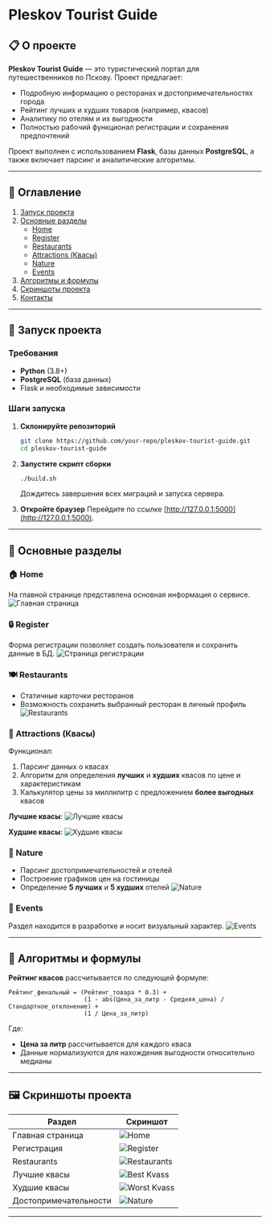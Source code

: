 # Pleskov Tourist Guide

## 📋 О проекте
**Pleskov Tourist Guide** — это туристический портал для путешественников по Пскову. Проект предлагает:
- Подробную информацию о ресторанах и достопримечательностях города
- Рейтинг лучших и худших товаров (например, квасов)
- Аналитику по отелям и их выгодности
- Полностью рабочий функционал регистрации и сохранения предпочтений

Проект выполнен с использованием **Flask**, базы данных **PostgreSQL**, а также включает парсинг и аналитические алгоритмы.

---

## 📌 Оглавление
1. [Запуск проекта](#%D0%B7%D0%B0%D0%BF%D1%83%D1%81%D0%BA-%D0%BF%D1%80%D0%BE%D0%B5%D0%BA%D1%82%D0%B0)
2. [Основные разделы](#%D0%BE%D1%81%D0%BD%D0%BE%D0%B2%D0%BD%D1%8B%D0%B5-%D1%80%D0%B0%D0%B7%D0%B4%D0%B5%D0%BB%D1%8B)
   - [Home](#home)
   - [Register](#register)
   - [Restaurants](#restaurants)
   - [Attractions (Квасы)](#attractions-%D0%BA%D0%B2%D0%B0%D1%81%D1%8B)
   - [Nature](#nature)
   - [Events](#events)
3. [Алгоритмы и формулы](#%D0%B0%D0%BB%D0%B3%D0%BE%D1%80%D0%B8%D1%82%D0%BC%D1%8B-%D0%B8-%D1%84%D0%BE%D1%80%D0%BC%D1%83%D0%BB%D1%8B)
4. [Скриншоты проекта](#%D1%81%D0%BA%D1%80%D0%B8%D0%BD%D1%88%D0%BE%D1%82%D1%8B-%D0%BF%D1%80%D0%BE%D0%B5%D0%BA%D1%82%D0%B0)
5. [Контакты](#%D0%BA%D0%BE%D0%BD%D1%82%D0%B0%D0%BA%D1%82%D1%8B)

---

## 🚀 Запуск проекта

### Требования
- **Python** (3.8+)
- **PostgreSQL** (база данных)
- Flask и необходимые зависимости

### Шаги запуска
1. **Склонируйте репозиторий**
   ```bash
   git clone https://github.com/your-repo/pleskov-tourist-guide.git
   cd pleskov-tourist-guide
   ```

2. **Запустите скрипт сборки**
   ```bash
   ./build.sh
   ```
   Дождитесь завершения всех миграций и запуска сервера.

3. **Откройте браузер**
   Перейдите по ссылке [http://127.0.0.1:5000](http://127.0.0.1:5000).

---

## 🌟 Основные разделы

### 🏠 Home
На главной странице представлена основная информация о сервисе.
![Главная страница](https://github.com/user-attachments/assets/070993ee-8313-4cf8-988d-aca1a29646c0)

### 🔒 Register
Форма регистрации позволяет создать пользователя и сохранить данные в БД.
![Страница регистрации](https://github.com/user-attachments/assets/b3a3730c-49f8-4d2b-a05d-c3b898ec2cc8)

### 🍽 Restaurants
- Статичные карточки ресторанов
- Возможность сохранить выбранный ресторан в личный профиль
![Restaurants](https://github.com/user-attachments/assets/88755809-4789-4c95-a8e6-0ec0be4a7668)

### 🧬 Attractions (Квасы)
Функционал:
1. Парсинг данных о квасах
2. Алгоритм для определения **лучших** и **худших** квасов по цене и характеристикам
3. Калькулятор цены за миллилитр с предложением **более выгодных** квасов

**Лучшие квасы**:
![Лучшие квасы](https://github.com/user-attachments/assets/29a39e3e-3fa1-40de-80c9-c66eba24e50f)

**Худшие квасы**:
![Худшие квасы](https://github.com/user-attachments/assets/005342e3-d2ef-4464-963f-78a86238e730)

### 🌳 Nature
- Парсинг достопримечательностей и отелей
- Построение графиков цен на гостиницы
- Определение **5 лучших** и **5 худших** отелей
![Nature](https://github.com/user-attachments/assets/b65f6c8d-8494-48da-ba4f-ad6170755f6c)

### 🎉 Events
Раздел находится в разработке и носит визуальный характер.
![Events](https://github.com/user-attachments/assets/84efde46-5bd2-4fef-aaf5-04af4e428934)

---

## 🔢 Алгоритмы и формулы
**Рейтинг квасов** рассчитывается по следующей формуле:

```
Рейтинг_финальный = (Рейтинг_товара * 0.3) + 
                     (1 - abs(Цена_за_литр - Средняя_цена) / Стандартное_отклонение) + 
                     (1 / Цена_за_литр)
```

Где:
- **Цена за литр** рассчитывается для каждого кваса
- Данные нормализуются для нахождения выгодности относительно медианы

---

## 🖼 Скриншоты проекта
| Раздел             | Скриншот                                                                 |
|--------------------|-------------------------------------------------------------------------|
| Главная страница   | ![Home](https://github.com/user-attachments/assets/070993ee-8313-4cf8-988d-aca1a29646c0) |
| Регистрация        | ![Register](https://github.com/user-attachments/assets/b3a3730c-49f8-4d2b-a05d-c3b898ec2cc8) |
| Restaurants        | ![Restaurants](https://github.com/user-attachments/assets/88755809-4789-4c95-a8e6-0ec0be4a7668) |
| Лучшие квасы       | ![Best Kvass](https://github.com/user-attachments/assets/29a39e3e-3fa1-40de-80c9-c66eba24e50f) |
| Худшие квасы       | ![Worst Kvass](https://github.com/user-attachments/assets/005342e3-d2ef-4464-963f-78a86238e730) |
| Достопримечательности | ![Nature](https://github.com/user-attachments/assets/b65f6c8d-8494-48da-ba4f-ad6170755f6c) |

---

